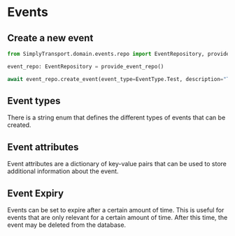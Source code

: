 # Events

## Create a new event

```python
from SimplyTransport.domain.events.repo import EventRepository, provide_event_repo

event_repo: EventRepository = provide_event_repo()

await event_repo.create_event(event_type=EventType.Test, description="Test", attributes={"test": "test"})
```

## Event types

There is a string enum that defines the different types of events that can be created.

## Event attributes

Event attributes are a dictionary of key-value pairs that can be used to store additional information about the event.

## Event Expiry

Events can be set to expire after a certain amount of time. This is useful for events that are only relevant for a certain amount of time. After this time, the event may be deleted from the database.
